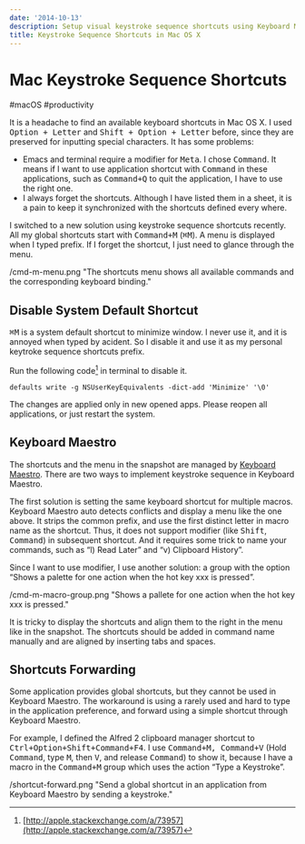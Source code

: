 ```yaml
---
date: '2014-10-13'
description: Setup visual keystroke sequence shortcuts using Keyboard Maestro in Mac OS X.
title: Keystroke Sequence Shortcuts in Mac OS X
---
```


# Mac Keystroke Sequence Shortcuts

#macOS #productivity

It is a headache to find an available keyboard shortcuts in Mac OS X.  I used <kbd>Option + Letter</kbd>  and <kbd>Shift + Option + Letter</kbd> before, since they are preserved for inputting special characters. It has some problems:

- Emacs and terminal require a modifier for <kbd>Meta</kbd>. I chose <kbd>Command</kbd>. It means if I want to use application shortcut with <kbd>Command</kbd> in these applications, such as <kbd>Command+Q</kbd> to quit the application, I have to use the right one.
- I always forget the shortcuts. Although I have listed them in a sheet, it is a pain to keep it synchronized with the shortcuts defined every where.

I switched to a new solution using keystroke sequence shortcuts recently. All my global shortcuts start with <kbd>Command+M</kbd> (<kbd>⌘M</kbd>). A menu is displayed when I typed prefix. If I forget the shortcut, I just need to glance through the menu.

<!--more-->

/cmd-m-menu.png "The shortcuts menu shows all available commands and the corresponding keyboard binding."

## Disable System Default Shortcut

<kbd>⌘M</kbd> is a system default shortcut to minimize window. I never use it, and it is annoyed when typed by acident. So I disable it and use it as my personal keytroke sequence shortcuts prefix.

Run the following code[^1] in terminal to disable it.

    defaults write -g NSUserKeyEquivalents -dict-add 'Minimize' '\0'

The changes are applied only in new opened apps. Please reopen all applications, or just restart the system.

## Keyboard Maestro

The shortcuts and the menu in the snapshot are managed by [Keyboard Maestro][1]. There are two ways to implement keystroke sequence in Keyboard Maestro.

The first solution is setting the same keyboard shortcut for multiple macros. Keyboard Maestro auto detects conflicts and display a menu like the one above. It strips the common prefix, and use the first distinct letter in macro name as the shortcut. Thus, it does not support modifier (like <kbd>Shift</kbd>, <kbd>Command</kbd>) in subsequent shortcut. And it requires some trick to name your commands, such as “l) Read Later” and “v) Clipboard History”.

Since I want to use modifier, I use another solution: a group with the option “Shows a palette for one action when the hot key xxx is pressed”.

/cmd-m-macro-group.png "Shows a pallete for one action when the hot key xxx is pressed."

It is tricky to display the shortcuts and align them to the right in the menu like in the snapshot. The shortcuts should be added in command name manually and are aligned by inserting tabs and spaces.

## Shortcuts Forwarding

Some application provides global shortcuts, but they cannot be used in Keyboard Maestro. The workaround is using a rarely used and hard to type  in the application preference, and forward using a simple shortcut through Keyboard Maestro.

For example, I defined the Alfred 2 clipboard manager shortcut to <kbd>Ctrl+Option+Shift+Command+F4</kbd>. I use <kbd>Command+M, Command+V</kbd> (Hold <kbd>Command</kbd>, type <kbd>M</kbd>, then <kbd>V</kbd>, and release <kbd>Command</kbd>) to show it, because I have a macro in the <kbd>Command+M</kbd> group which uses the action “Type a Keystroke”.

/shortcut-forward.png "Send a global shortcut in an application from Keyboard Maestro by sending a keystroke."


[^1]:	[http://apple.stackexchange.com/a/73957](http://apple.stackexchange.com/a/73957)

[1]:	http://www.keyboardmaestro.com/main/ "Work Faster with Macros for Mac OS X"
